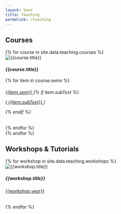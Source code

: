 ```yaml
---
layout: base
title: Teaching
permalink: /teaching
---
```


## Courses

<div class="row courses">
    {% for course in site.data.teaching.courses %}
        <div class="card teaching-card">
            <div class="row ">
                <div class="col-sm-3">
                    <img src="assets/{{ course.image }}" class="img-fluid" alt="{{course.title}}">
                </div>
                <div class="col-sm-9">
                    <div class="card-block">
                        <h4 class="card-title">{{course.title}}</h4>
                        <div class="course-sems">
                            {% for item in course.sems %}
                                <h6 class="sem-item">
                                    <a href="{{ item.page }}" target="_blank"> {{item.sem}} </a>
                                    {% if item.subText %}
                                        <p>(<a href="{{ item.subTextLink }}" target="_blank"> {{item.subText}} </a>)</p>
                                    {% endif %}
                                </h6> 
                            {% endfor %}
                        </div>
                    </div>
                </div>
            </div>
        </div>
        <!-- <div class="card teaching-card">
            <div class="image-container"> 
                <img src="assets/{{ course.image }}" class="img-fluid" alt="{{course.title}}">
            </div>
            <div class="card-body">
                <h5 class="card-title">{{course.title}}</h5>
            </div>
            <ul class="list-group list-group-flush">
                {% for item in course.sems %}
                    <li class="list-group-item">
                        <a href="{{ item.page }}" target="_blank"> {{item.sem}} </a>
                        {% if item.subText %}
                            <p>(<a href="{{ item.subTextLink }}" target="_blank"> {{item.subText}} </a>)</p>
                        {% endif %}
                    </li> 
                {% endfor %}
            </ul>
        </div> -->
    {% endfor %}
</div>

## Workshops & Tutorials

<div class="row workshops">
    {% for workshop in site.data.teaching.workshops %}
        <div class="card teaching-card">
            <div class="teaching-image">
                <img src="assets/{{ workshop.image }}" class="card-img-top teaching-image" alt="{{workshop.title}}">
            </div>
            <div class="card-body">
                <h5 class="card-title">{{workshop.title}}</h5>
                <h6><a href="{{ workshop.page }}" target="_blank"> {{workshop.year}} </a></h6>
            </div>
        </div>
    {% endfor %}
</div>
